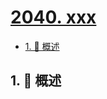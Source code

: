 # [2040. xxx](https://github.com/Tdahuyou/TNotes.leetcode/tree/main/notes/2040.%20xxx)

<!-- region:toc -->

- [1. 📝 概述](#1--概述)

<!-- endregion:toc -->

## 1. 📝 概述
